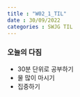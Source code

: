 ```yaml
---
title : "W02_1_TIL"
date : 30/09/2022
categories : SWJG TIL
---
```


### 오늘의 다짐
- 30분 단위로 공부하기
- 물 많이 마시기
- 집중하기
